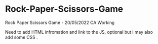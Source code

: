 # Rock-Paper-Scissors-Game
Rock Paper Scissors Game - 20/05/2022 CA Working


Need to add HTML infromation and link to the JS, optional but i may also add some CSS . 


